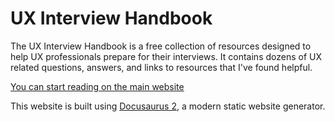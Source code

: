 # UX Interview Handbook

The UX Interview Handbook is a free collection of resources designed to help UX professionals prepare for their interviews. It contains dozens of UX related questions, answers, and links to resources that I've found helpful.

[You can start reading on the main website](https://uxinterviewhandbook.com)

This website is built using [Docusaurus 2](https://docusaurus.io/), a modern static website generator.

